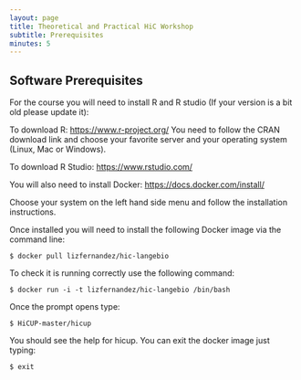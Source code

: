 ```yaml
---
layout: page
title: Theoretical and Practical HiC Workshop
subtitle: Prerequisites
minutes: 5
---
```


## Software Prerequisites

For the course you will need to install R and R studio (If your version is a bit old please update it):

To download R:
https://www.r-project.org/
You need to follow the CRAN download link and choose your favorite server and your operating system (Linux, Mac or Windows). 

To download R Studio:
https://www.rstudio.com/

You will also need to install Docker: 
https://docs.docker.com/install/

Choose your system on the left hand side menu and follow the installation instructions. 

Once installed you will need to install the following Docker image via the command line:

~~~ {.bash}
$ docker pull lizfernandez/hic-langebio
~~~
To check it is running correctly use the following command:

~~~ {.bash}
$ docker run -i -t lizfernandez/hic-langebio /bin/bash
~~~
Once the prompt opens type:

~~~ {.bash}
$ HiCUP-master/hicup
~~~
You should see the help for hicup. You can exit the docker image just typing:

~~~ {.bash}
$ exit
~~~
